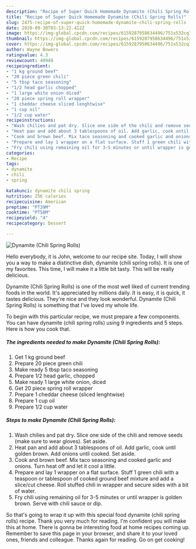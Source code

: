 ```yaml
---
description: "Recipe of Super Quick Homemade Dynamite (Chili Spring Rolls)"
title: "Recipe of Super Quick Homemade Dynamite (Chili Spring Rolls)"
slug: 2475-recipe-of-super-quick-homemade-dynamite-chili-spring-rolls
date: 2020-09-30T03:13:22.412Z
image: https://img-global.cpcdn.com/recipes/6159287958634496/751x532cq70/dynamite-chili-spring-rolls-recipe-main-photo.jpg
thumbnail: https://img-global.cpcdn.com/recipes/6159287958634496/751x532cq70/dynamite-chili-spring-rolls-recipe-main-photo.jpg
cover: https://img-global.cpcdn.com/recipes/6159287958634496/751x532cq70/dynamite-chili-spring-rolls-recipe-main-photo.jpg
author: Wayne Bowers
ratingvalue: 4.3
reviewcount: 40949
recipeingredient:
- "1 kg ground beef"
- "20 piece green chili"
- "5 tbsp taco seasoning"
- "1/2 head garlic chopped"
- "1 large white onion diced"
- "20 piece spring roll wrapper"
- "1 cheddar cheese sliced lenghtwise"
- "1 cup oil"
- "1/2 cup water"
recipeinstructions:
- "Wash chilies and pat dry. Slice one side of the chili and remove seeds (make sure to wear gloves). Set aside."
- "Heat pan and add about 3 tablespoons of oil. Add garlic, cook until golden brown. Add onions until cooked. Set aside."
- "Cook and brown beef. Mix taco seasoning and cooked garlic and onions. Turn heat off and let it cool a little."
- "Prepare and lay 1 wrapper on a flat surface. Stuff 1 green chili with a teaspoon or tablespoon of cooked ground beef mixture and add a slice/cut cheese. Roll stuffed chili in wrapper and secure sides with a bit of water."
- "Fry chili using remaining oil for 3-5 minutes or until wrapper is golden brown. Serve with chili sauce or dip."
categories:
- Recipe
tags:
- dynamite
- chili
- spring

katakunci: dynamite chili spring 
nutrition: 256 calories
recipecuisine: American
preptime: "PT39M"
cooktime: "PT58M"
recipeyield: "4"
recipecategory: Dessert

---
```



![Dynamite (Chili Spring Rolls)](https://img-global.cpcdn.com/recipes/6159287958634496/751x532cq70/dynamite-chili-spring-rolls-recipe-main-photo.jpg)

Hello everybody, it is John, welcome to our recipe site. Today, I will show you a way to make a distinctive dish, dynamite (chili spring rolls). It is one of my favorites. This time, I will make it a little bit tasty. This will be really delicious.

Dynamite (Chili Spring Rolls) is one of the most well liked of current trending foods in the world. It's appreciated by millions daily. It is easy, it is quick, it tastes delicious. They're nice and they look wonderful. Dynamite (Chili Spring Rolls) is something that I've loved my whole life.




To begin with this particular recipe, we must prepare a few components. You can have dynamite (chili spring rolls) using 9 ingredients and 5 steps. Here is how you cook that.

<!--inarticleads1-->

##### The ingredients needed to make Dynamite (Chili Spring Rolls):

1. Get 1 kg ground beef
1. Prepare 20 piece green chili
1. Make ready 5 tbsp taco seasoning
1. Prepare 1/2 head garlic, chopped
1. Make ready 1 large white onion, diced
1. Get 20 piece spring roll wrapper
1. Prepare 1 cheddar cheese (sliced lenghtwise)
1. Prepare 1 cup oil
1. Prepare 1/2 cup water




<!--inarticleads2-->

##### Steps to make Dynamite (Chili Spring Rolls):

1. Wash chilies and pat dry. Slice one side of the chili and remove seeds (make sure to wear gloves). Set aside.
1. Heat pan and add about 3 tablespoons of oil. Add garlic, cook until golden brown. Add onions until cooked. Set aside.
1. Cook and brown beef. Mix taco seasoning and cooked garlic and onions. Turn heat off and let it cool a little.
1. Prepare and lay 1 wrapper on a flat surface. Stuff 1 green chili with a teaspoon or tablespoon of cooked ground beef mixture and add a slice/cut cheese. Roll stuffed chili in wrapper and secure sides with a bit of water.
1. Fry chili using remaining oil for 3-5 minutes or until wrapper is golden brown. Serve with chili sauce or dip.




So that's going to wrap it up with this special food dynamite (chili spring rolls) recipe. Thank you very much for reading. I'm confident you will make this at home. There is gonna be interesting food at home recipes coming up. Remember to save this page in your browser, and share it to your loved ones, friends and colleague. Thanks again for reading. Go on get cooking!
